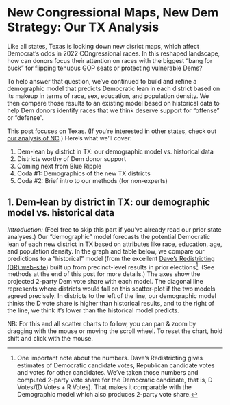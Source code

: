 # New Congressional Maps, New Dem Strategy: Our TX Analysis

Like all states, Texas is locking down new disrict maps, which affect
Democrat’s odds in 2022 COngressional races. In this reshaped landscape,
how can donors focus their attention on races with the biggest “bang for buck”
for flipping tenuous GOP seats or protecting vulnerable Dems?

To help answer that question, we’ve continued to build and refine
a demographic
model that predicts Democratic lean in each district based on its
makeup in terms of race, sex, education, and population density.
We then compare those results to an existing model based on historical
data to help Dem donors identify races that we think deserve support
for “offense” or “defense”.

This post focuses on Texas. (If you’re interested in other states,
check out [our analysis of NC][NCPost].) Here’s what we’ll cover:

[NCPost]: https://blueripple.github.io/research/NewMaps/NC_Congressional/post.html


1. Dem-lean by district in TX: our demographic model vs. historical data
2. Districts worthy of Dem donor support
3. Coming next from Blue Ripple
4. Coda #1: Demographics of the new TX districts
5. Coda #2: Brief intro to our methods (for non-experts)

## 1. Dem-lean by district in TX: our demographic model vs. historical data

*Introduction:* (Feel free to skip this part if you’ve already read our prior state analyses.)
Our “demographic” model forecasts the potential Democratic lean of each
new district in TX based on attributes like race, education, age, and
population density. In the graph and table below,
we compare our predictions to a “historical” model (from the excellent
[Dave’s Redistricting (DR) web-site][DavesR]) built up from precinct-level
results in prior elections[^voteShare]. (See methods at the end of this post for more details.)
The axes show the projected 2-party Dem vote share with each model.
The diagonal line represents where districts would fall on this scatter-plot
if the two models agreed precisely. In districts to the left of the line,
our demographic model thinks the D vote share is higher than historical results,
and to the right of the line, we think it’s lower than the historical model predicts.

NB: For this and all scatter charts to follow, you
can pan & zoom by dragging with the mouse or moving the scroll wheel.  To reset the chart,
hold shift and click with the mouse.

[DavesR]: https://davesredistricting.org/maps#aboutus

[^voteShare]: One important note about the numbers. Dave’s Redistricting gives
estimates of Democratic candidate votes, Republican candidate votes and votes
for other candidates.  We’ve taken those numbers and computed 2-party vote share
for the Democratic candidate, that is, D Votes/(D Votes + R Votes). That makes it
comparable with the Demographic model which also produces 2-party vote share.
